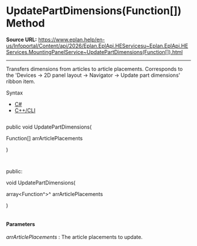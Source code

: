 # UpdatePartDimensions(Function[]) Method

**Source URL:** https://www.eplan.help/en-us/Infoportal/Content/api/2026/Eplan.EplApi.HEServicesu~Eplan.EplApi.HEServices.MountingPanelService~UpdatePartDimensions(Function[]).html

---

Transfers dimensions from articles to article placements. Corresponds to the 'Devices -> 2D panel layout -> Navigator -> Update part dimensions' ribbon item.

Syntax

- [C#](#i-syntax-CS)
- [C++/CLI](#i-syntax-CPP2005)

```
```
public void UpdatePartDimensions( 

   Function[] arrArticlePlacements

)
```
```

```
```
public:

void UpdatePartDimensions( 

   array<Function^>^ arrArticlePlacements

)
```
```

#### Parameters

*arrArticlePlacements*
:   The article placements to update.
